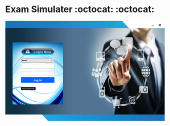 # Exam Simulater :octocat: :octocat: 

![App Interface](https://github.com/ashanTharuka/ExamSimulater/blob/master/ExamSimulater_Client/src/edu/ijse/gdse37/examsuccess/view/photos/New%20folder/Capture1.PNG)
